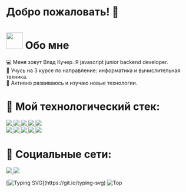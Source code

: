 # Добро пожаловать! 👋

<h1>
 <img src="https://github.com/TheDudeThatCode/TheDudeThatCode/blob/master/Assets/Developer.gif" width="45px"> Обо мне  
</h1> 
 
💻 Меня зовут Влад Кучер. Я javascript junior backend developer.   
💼 Учусь на 3 курсе по направление: информатика и вычислительная техника.   
 🚀 Активно развиваюсь и изучаю новые технологии.  
 
 
<h1>🔧 Мой технологический стек: </h1>
<p>
  <a href="https://html.com/" target="_blank">
    <img src="https://img.shields.io/badge/HTML-E34F26?style=for-the-badge&logo=HTML5&logoColor=white">
  </a>
  <a href="https://www.w3schools.com/css/" target="_blank">
    <img src="https://img.shields.io/badge/CSS-1572B6?style=for-the-badge&logo=CSS3&logoColor=white">
  </a>
  <a href="https://www.javascript.com/" target="_blank">
    <img src="https://img.shields.io/badge/JavaScript-323330?style=for-the-badge&logo=javascript&logoColor=F7DF1E">
  </a>
  <a href="https://nodejs.org/en/" target="_blank">
    <img src="https://img.shields.io/badge/NODE.JS-339933?style=for-the-badge&logo=Node.js&logoColor=white">
  </a>
  <a href="https://www.json.org/json-en.html" target="_blank">
    <img src="https://img.shields.io/badge/JSON-000000?style=for-the-badge&logo=JSON&logoColor=white">
  </a>
 <br>
  <a href="https://code.visualstudio.com/" target="_blank">
    <img src="https://img.shields.io/badge/VS%20Code-007ACC?&style=for-the-badge&logo=visual-studio-code&logoColor=white">
  </a>
  <a href="https://www.google.com/intl/en_in/chrome/" target="_blank">
    <img src="https://img.shields.io/badge/google%20chrome-4285F4?&style=for-the-badge&logo=google%20chrome&logoColor=white">
  </a>
  <a href="https://socket.io/" target="_blank">
    <img src="https://img.shields.io/badge/socket.io-12976e?&style=for-the-badge&logo=socket.io&logoColor=white">
  </a> 
  <a href="https://expressjs.com/" target="_blank">
    <img src="https://img.shields.io/badge/express.js-000000?&style=for-the-badge&logo=Express&logoColor=white">
  </a>
  <a href="https://www.mongodb.com/" target="_blank">
    <img src="https://img.shields.io/badge/mongodb-3a7c4a.svg?logo=mongodb">
  </a> 
</p>
 
<h1> 🤝 Социальные сети: </h1>
  <p>
    <a href="https://vk.com/c_o_d_e_r" target="_blank">
      <img src="https://img.shields.io/badge/vk-146bc2?&style=for-the-badge&logo=vk&logoColor=white">
    </a>
    <a href="https://wa.me/79854280745" target="_blank">
      <img src="https://img.shields.io/badge/WhatsApp-12976e?&style=for-the-badge&logo=whatsapp&logoColor=white">
    </a>
  </p>
</h1>
 

[![Typing SVG](https://readme-typing-svg.herokuapp.com?color=%2336BCF7&lines=Используемые+языки:)](https://git.io/typing-svg)  
![Top](https://github-readme-stats.vercel.app/api/top-langs/?username=vlador15&layout=compact)  
